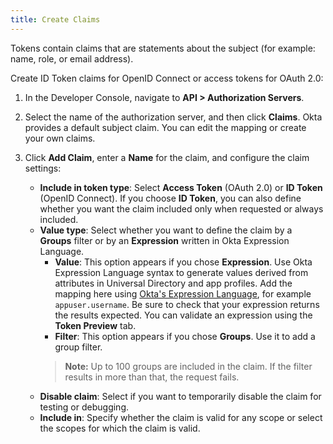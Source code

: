```yaml
---
title: Create Claims
---
```


Tokens contain claims that are statements about the subject (for example: name, role, or email address).

Create ID Token claims for OpenID Connect or access tokens for OAuth 2.0:

1. In the Developer Console, navigate to **API > Authorization Servers**.
2. Select the name of the authorization server, and then click **Claims**. Okta provides a default subject claim. You can edit the mapping or create your own claims.
3. Click **Add Claim**, enter a **Name** for the claim, and configure the claim settings:

   * **Include in token type**: Select **Access Token** (OAuth 2.0) or **ID Token** (OpenID Connect). If you choose **ID Token**, you can also define whether you want the claim included only when requested or always included.
    * **Value type**: Select whether you want to define the claim by a **Groups** filter or by an **Expression** written in Okta Expression Language.
        * **Value**: This option appears if you chose **Expression**. Use Okta Expression Language syntax to generate values derived from attributes in Universal Directory and app profiles. Add the mapping here using [Okta's Expression Language](/docs/reference/okta-expression-language/), for example `appuser.username`.
          Be sure to check that your expression returns the results expected. You can validate an expression using the **Token Preview** tab.
        * **Filter**: This option appears if you chose **Groups**. Use it to add a group filter.
        > **Note:** Up to 100 groups are included in the claim. If the filter results in more than that, the request fails.
    * **Disable claim**: Select if you want to temporarily disable the claim for testing or debugging.
    * **Include in**: Specify whether the claim is valid for any scope or select the scopes for which the claim is valid.

<NextSectionLink/>
